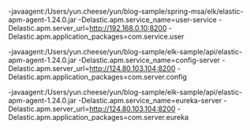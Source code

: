 -javaagent:/Users/yun.cheese/yun/blog-sample/spring-msa/elk/elastic-apm-agent-1.24.0.jar -Delastic.apm.service_name=user-service -Delastic.apm.server_url=http://192.168.0.10:8200 -Delastic.apm.application_packages=com.service.user

-javaagent:/Users/yun.cheese/yun/blog-sample/elk-sample/api/elastic-apm-agent-1.24.0.jar -Delastic.apm.service_name=config-server -Delastic.apm.server_url=http://124.80.103.104:8200 -Delastic.apm.application_packages=com.server.config

-javaagent:/Users/yun.cheese/yun/blog-sample/elk-sample/api/elastic-apm-agent-1.24.0.jar -Delastic.apm.service_name=eureka-server -Delastic.apm.server_url=http://124.80.103.104:8200 -Delastic.apm.application_packages=com.server.eureka

